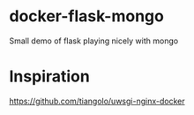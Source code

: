 # docker-flask-mongo
Small demo of flask playing nicely with mongo


# Inspiration
https://github.com/tiangolo/uwsgi-nginx-docker
